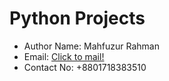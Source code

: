 # Python Projects
* Author Name: Mahfuzur Rahman
* Email: [Click to mail!](mailto:mrasif30@gmail.com)
* Contact No: +8801718383510
